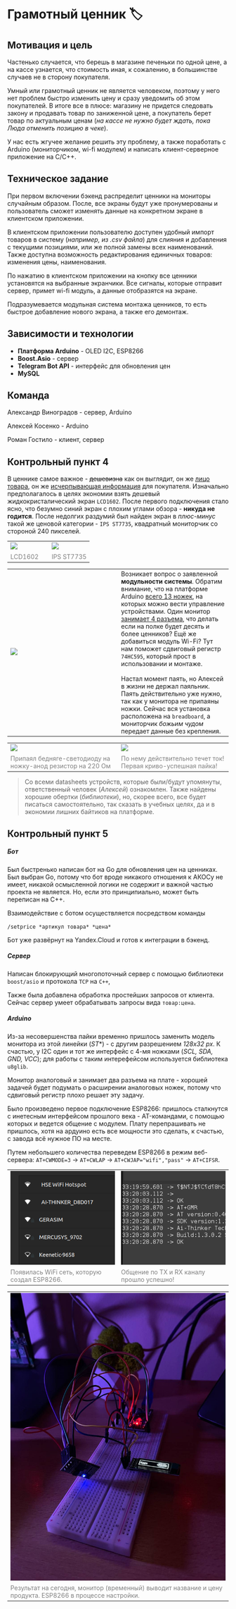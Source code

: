 # Грамотный ценник 🏷️

## Мотивация и цель

Частенько случается, что берешь в магазине печеньки по одной цене, а на кассе узнается, что стоимость иная, к сожалению, в большинстве случаев не в сторону покупателя. 

Умный или грамотный ценник не является человеком, поэтому у него нет проблем быстро изменить цену и сразу уведомить об этом покупателей. В итоге все в плюсе: магазину не придется следовать закону и продавать товар по заниженной цене, а покупатель берет товар по актуальным ценам (*на кассе не нужно будет ждать, пока Люда отменить позицию в чеке*).

У нас есть жгучее желание решить эту проблему, а также поработать с Arduino (мониторчиком, wi-fi модулем) и написать клиент-серверное приложение на C/C++.

## Техническое задание

При первом включении бэкенд распределит ценники на мониторы случайным образом. После, все экраны будут уже пронумерованы и пользователь сможет изменять данные на конкретном экране в клиентском приложении. 

В клиентском приложении пользователю доступен удобный импорт товаров в систему (*например, из .csv файла*) для слияния и добавления с текущими позициями, или же полной замены всех наименований. Также доступна возможность редактирования единичных товаров: изменения цены, наименования.

По нажатию в клиентском приложении на кнопку все ценники установятся на выбранные экранчики. Все сигналы, которые отправит сервер, примет wi-fi модуль, а данные отобразятся на экране.

Подразумевается модульная система монтажа ценников, то есть быстрое добавление нового экрана, а также его демонтаж.

## Зависимости и технологии

- **Платформа Arduino** - OLED I2C, ESP8266
- **Boost.Asio** - сервер
- **Telegram Bot API** - интерфейс для обновления цен
- **MySQL**

## Команда

Александр Виноградов - сервер, Arduino

Алексей Косенко - Arduino

Роман Гостило - клиент, сервер

## Контрольный пункт 4

В ценнике самое важное - ~~дешевизна~~ как он выглядит, он же <u>лицо товара</u>, он же <u>исчерпывающая информация</u> для покупателя. Изначально предполагалось в целях экономии взять дешевый жидкокристалический экран `LCD1602`. После первого подключения стало ясно, что безумно синий экран с плохим углами обзора - **никуда не годится**. После недолгих раздумий был найден экран в _плюс-минус_ такой же ценовой категории - `IPS ST7735`, квадратный мониторчик со стороной 240 пикселей. 

<table style="table-layout: fixed; width: 100% ; border-collapse: collapse ; border-width: 0px 0px 0px 0px;">

<tr>
    <td style="width: 50% ;">
        <img src="./img/photo_2023-03-03_23-15-34.jpg">
    </td>
    <td>
        <img  src="./img/photo_2023-03-03_23-14-36.jpg">
    </td>
</tr>
<tr>
    <td style="color: grey;">LCD1602</td>
    <td style="color: grey;"> IPS ST7735 </td>
</tr>
</table>

<table>
<tr>
    <td style="width: 50%;">
        <img  src="./img/photo_2023-03-03_23-14-35.jpg">
    </td>
    <td style="width: 50%;">
        <span>
            Возникает вопрос о заявленной <b>модульности системы</b>. Обратим внимание, что на платформе Arduino <u>всего 13 ножек</u>, на которых можно вести управление устройствами. Один монитор <u>занимает 4 разъема</u>, что делать если на полке будет десять и более ценников? Ещё же добавиться модуль Wi-Fi? Тут нам поможет сдвиговый регистр <code>74HC595</code>, который прост в использовании и монтаже. 
        </span>
        <br/>
        <br/>
        <span>
            Настал момент паять, но Алексей в жизни не держал паяльник. Паять действительно уже нужно, так как у монитора не припаяны ножки. Сейчас вся установка расположена на <code>breadboard</code>, а мониторчик <i>божьим чудом</i> передает данные без крепления.  
        </span>
    </td>
</tr>
</table>

<table>
<tr>
    <td style="width: 50%;">
        <img src="./img/photo_2023-03-03_23-14-34.jpg">
    </td>
    <td style="width: 50%;">
        <img  src="./img/photo_2023-03-03_23-14-33.jpg">
    </td>
</tr>
<tr>
    <td style="color: grey;">Припаял бедняге-светодиоду на ножку-анод резистор на 220 Ом</td>
    <td style="color: grey;">По нему действительно течет ток! Первая криво-успешная пайка! </td>
</tr>
</table>

> Со всеми datasheets устройств, которые были/будут упомянуты, ответственный человек (_Алексей_) ознакомлен. Также найдены хорошие обертки (_библиотеки_), но, скорее всего, все будет писаться самостоятельно, так сказать в учебных целях, да и в экономии лишних байтиков на платформе.

## Контрольный пункт 5

##### Бот

Был быстренько написан бот на Go для обновления цен на ценниках. Был выбран Go, потому что бот вроде никакого отношения к АКОСу не имеет, никакой осмысленной логики не содержит и важной частью проекта не является. Но, если это принципиально, может быть переписан на C++.

Взаимодействие с ботом осуществляется посредством команды

```
/setprice *артикул товара* *цена* 
```

Бот уже развёрнут на Yandex.Cloud и готов к интеграции в бэкенд.

##### Сервер

Написан блокирующий многопоточный сервер с помощью библиотеки `boost/asio` и протокола `TCP` на `C++`,

Также была добавлена обработка простейших запросов от клиента. Сейчас сервер умеет обрабатывать запросы вида `товар:цена`.

##### Arduino

Из-за несовершенства пайки временно пришлось заменить модель монитора из этой линейки (*ST**) - с другим разрешением *128x32 px*. К счастью, у I2C один и тот же интерфейс с 4-мя ножками (*SCL, SDA, GND, VCC*); для работы с таким интерефейсом используется библиотека `u8glib`.

Монитор аналоговый и занимает два разъема на плате - хорошей задачей будет подумать о расширении аналоговых ножек, потому что сдвиговый регистр плохо решает эту задачу.

Было произведено первое подключение ESP8266: пришлось сталкнутся с инетесным интерфейсом прошлого века - AT-командами, с помощью которых и ведется общение с модулем. Плату перепрашивать не пришлось, хотя на ардуино есть все мощности это сделать, к счастью, с завода всё нужное ПО на месте.

Путем небольшего количества переведем ESP8266 в режим веб-сервера: `AT+CWMODE=3` -> `AT+CWLAP` -> `AT+CWJAP="wifi","pass"` -> `AT+CIFSR`.

<table>
<tr>
    <td style="width: 50%;">
        <img src="./img/Screenshot from 2023-04-03 23-23-42.png">
    </td>
    <td style="width: 50%;">
        <img  src="./img/Screenshot from 2023-04-03 23-23-55.png">
    </td>
</tr>
<tr>
    <td style="color: grey;">Появилась WiFi сеть, которую создал ESP8266.</td>
    <td style="color: grey;">Общение по TX и RX каналу прошло успешно!</td>
</tr>
</table>
<table>
<tr>
    <td style="width: 50%;">
        <img  src="./img/photo_2023-04-03_05-21-29.jpg">
    </td>
</tr>
<tr>
    <td style="color: grey;">Результат на сегодня, монитор (временный) выводит название и цену продукта. ESP8266 в процессе настройки.</td>
</tr>
</table>